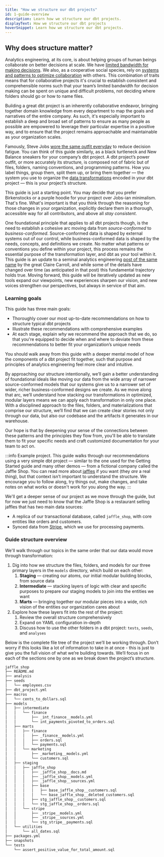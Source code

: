 ```yaml
---
title: "How we structure our dbt projects"
id: 1-guide-overview
description: Learn how we structure our dbt projects.
displayText: How we structure our dbt projects
hoverSnippet: Learn how we structure our dbt projects.
---
```


## Why does structure matter?

Analytics engineering, at its core, is about helping groups of human beings collaborate on better decisions at scale. We have [limited bandwidth for making decisions](https://en.wikipedia.org/wiki/Decision_fatigue). We also, as a cooperative social species, rely on [systems and patterns to optimize collaboration](https://en.wikipedia.org/wiki/Pattern_language) with others. This combination of traits means that for collaborative projects it's crucial to establish consistent and comprehensible norms such that your team’s limited bandwidth for decision making can be spent on unique and difficult problems, not deciding where folders should go or how to name files.

Building a great dbt project is an inherently collaborative endeavor, bringing together domain knowledge from every department to map the goals and narratives of the entire company. As such, it's especially important to establish a deep and broad set of patterns to ensure as many people as possible are empowered to leverage their particular expertise in a positive way, and to ensure that the project remains approachable and maintainable as your organization scales.

Famously, Steve Jobs [wore the same outfit everyday](https://images.squarespace-cdn.com/content/v1/5453c539e4b02ab5398ffc8f/1580381503218-E56FQDNFL1P4OBLQWHWW/ke17ZwdGBToddI8pDm48kJKedFpub2aPqa33K4gNUDwUqsxRUqqbr1mOJYKfIPR7LoDQ9mXPOjoJoqy81S2I8N_N4V1vUb5AoIIIbLZhVYxCRW4BPu10St3TBAUQYVKcxb5ZTIyC_D49_DDQq2Sj8YVGtM7O1i4h5tvKa2lazN4nGUQWMS_WcPM-ztWbVr-c/steve_jobs_outfit.jpg) to reduce decision fatigue. You can think of this guide similarly, as a black turtleneck and New Balance sneakers for your company’s dbt project. A dbt project’s power outfit, or more accurately its structure, is composed not of fabric but of files, folders, naming conventions, and programming patterns. How you label things, group them, split them up, or bring them together — the system you use to organize the [data transformations](https://www.getdbt.com/analytics-engineering/transformation/) encoded in your dbt project — this is your project’s structure.

This guide is just a starting point. You may decide that you prefer Birkenstocks or a purple hoodie for your project over Jobs-ian minimalism. That's fine. What's important is that you think through the reasoning for those changes in your organization, explicitly declare them in a thorough, accessible way for all contributors, and above all *stay consistent*.

One foundational principle that applies to all dbt projects though, is the need to establish a cohesive arc moving data from *source-conformed* to *business-conformed*. Source-conformed data is shaped by external systems out of our control, while business-conformed data is shaped by the needs, concepts, and definitions we create. No matter what patterns or conventions you define within your project, this process remains the essential purpose of the transformation layer, and dbt as your tool within it. This guide is an update to a seminal analytics engineering [post of the same name](https://discourse.getdbt.com/t/how-we-structure-our-dbt-projects/355) by the great Claire Carroll, and while some of the details have changed over time (as anticipated in that post) this fundamental trajectory holds true. Moving forward, this guide will be iteratively updated as new tools expand our viewpoints, new experiences sharpen our vision, and new voices strengthen our perspectives, but always in service of that aim.

### Learning goals

This guide has three main goals:

- Thoroughly cover our most up-to-date recommendations on how to structure typical dbt projects
- Illustrate these recommendations with comprehensive examples
- At each stage, explain *why* we recommend the approach that we do, so that you're equipped to decide when and where to deviate from these recommendations to better fit your organization’s unique needs

You should walk away from this guide with a deeper mental model of how the components of a dbt project fit together, such that purpose and principles of analytics engineering feel more clear and intuitive.

By approaching our structure intentionally, we’ll gain a better understanding of foundational ideals like moving our data from the wide array of narrower source-conformed models that our systems give us to a narrower set of wider, richer business-conformed designs we create. As we move along that arc, we’ll understand how stacking our transformations in optimized, modular layers means we can apply each transformation in only one place. With a disciplined approach to the files, folders, and materializations that comprise our structure, we’ll find that we can create clear stories not only through our data, but also our codebase and the artifacts it generates in our warehouse.

Our hope is that by deepening your sense of the connections between these patterns and the principles they flow from, you'll be able to translate them to fit your specific needs and craft customized documentation for your team to act on.

:::info Example project.
This guide walks through our recommendations using a very simple dbt project — similar to the one used for the Getting Started guide and many other demos — from a fictional company called the Jaffle Shop. You can read more about [jaffles](https://en.wiktionary.org/wiki/jaffle) if you want (they *are* a real thing), but that context isn’t important to understand the structure. We encourage you to follow along, try things out, make changes, and take notes on what works or doesn't work for you along the way.
:::

We'll get a deeper sense of our project as we move through the guide, but for now we just need to know that the Jaffle Shop is a restaurant selling jaffles that has two main data sources:

- A replica of our transactional database, called `jaffle_shop`, with core entities like orders and customers.
- Synced data from [Stripe](https://stripe.com/), which we use for processing payments.

### Guide structure overview

We'll walk through our topics in the same order that our data would move through transformation:

1. Dig into how we structure the files, folders, and models for our three primary layers in the `models` directory, which build on each other:
    1. **Staging** — creating our atoms, our initial modular building blocks, from source data
    2. **Intermediate** — stacking layers of logic with clear and specific purposes to prepare our staging models to join into the entities we want
    3. **Marts** — bringing together our modular pieces into a wide, rich vision of the entities our organization cares about
2. Explore how these layers fit into the rest of the project:
    1. Review the overall structure comprehensively
    2. Expand on YAML configuration in-depth
    3. Discuss how to use the other folders in a dbt project: `tests`, `seeds`, and `analyses`

Below is the complete file tree of the project we’ll be working through. Don’t worry if this looks like a lot of information to take in at once - this is just to give you the full vision of what we’re building towards. We’ll focus in on each of the sections one by one as we break down the project’s structure.

```markdown
jaffle_shop
├── README.md
├── analysis
├── seeds
│   └── employees.csv
├── dbt_project.yml
├── macros
│   └── cents_to_dollars.sql
├── models
│   ├── intermediate
│   │   └── finance
│   │       ├── _int_finance__models.yml
│   │       └── int_payments_pivoted_to_orders.sql
│   ├── marts
│   │   ├── finance
│   │   │   ├── _finance__models.yml
│   │   │   ├── orders.sql
│   │   │   └── payments.sql
│   │   └── marketing
│   │       ├── _marketing__models.yml
│   │       └── customers.sql
│   ├── staging
│   │   ├── jaffle_shop
│   │   │   ├── _jaffle_shop__docs.md
│   │   │   ├── _jaffle_shop__models.yml
│   │   │   ├── _jaffle_shop__sources.yml
│   │   │   ├── base
│   │   │   │   ├── base_jaffle_shop__customers.sql
│   │   │   │   └── base_jaffle_shop__deleted_customers.sql
│   │   │   ├── stg_jaffle_shop__customers.sql
│   │   │   └── stg_jaffle_shop__orders.sql
│   │   └── stripe
│   │       ├── _stripe__models.yml
│   │       ├── _stripe__sources.yml
│   │       └── stg_stripe__payments.sql
│   └── utilities
│       └── all_dates.sql
├── packages.yml
├── snapshots
└── tests
    └── assert_positive_value_for_total_amount.sql
```
